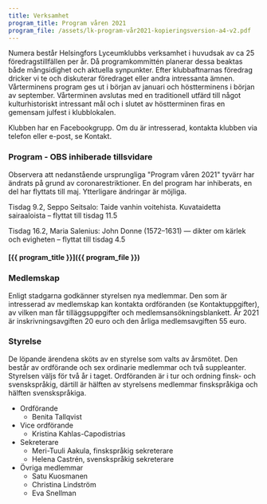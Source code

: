 ```yaml
---
title: Verksamhet
program_title: Program våren 2021
program_file: /assets/lk-program-vår2021-kopieringsversion-a4-v2.pdf
---
```

Numera består Helsingfors Lyceumklubbs verksamhet i huvudsak av ca 25 föredragstillfällen per år.  Då programkommittén planerar dessa beaktas både mångsidighet och aktuella synpunkter. Efter klubbaftnarnas föredrag dricker vi te och diskuterar föredraget eller andra intressanta ämnen. Vårterminens program ges ut i början av januari och höstterminens i början av september. Vårterminen avslutas med en traditionell utfärd till något kulturhistoriskt intressant mål och i slutet av höstterminen firas en gemensam julfest i klubblokalen.

Klubben har en Facebookgrupp. Om du är intresserad, kontakta klubben via telefon eller e-post, se Kontakt.

<h3 id="program">Program - OBS inhiberade tillsvidare </h3>

Observera att nedanstående ursprungliga "Program våren 2021" tyvärr har ändrats på grund av coronarestriktioner. En del program har inhiberats, en del har flyttats till maj. Ytterligare ändringar är möjliga.

Tisdag 9.2, Seppo Seitsalo: Taide vanhin voitehista. Kuvataidetta sairaaloista – flyttat till tisdag 11.5

Tisdag 16.2, Maria Salenius: John Donne (1572–1631) — dikter om kärlek och evigheten – flyttat till tisdag 4.5
                                         

#### [{{ program_title }}]({{ program_file }})

<h3 id="membership">Medlemskap</h3>

Enligt stadgarna godkänner styrelsen nya medlemmar. Den som är intresserad av medlemskap kan kontakta ordföranden (se Kontaktuppgifter), av vilken man får tilläggsuppgifter och medlemsansökningsblankett. År 2021 är inskrivningsavgiften 20 euro och den årliga medlemsavgiften 55 euro.

<h3 id="administration">Styrelse</h3>

De löpande ärendena sköts av en styrelse som valts av årsmötet. Den består av ordförande och sex ordinarie medlemmar och två suppleanter. Styrelsen väljs för två år i taget. Ordföranden är i tur och ordning finsk- och svenskspråkig, därtill är hälften av styrelsens medlemmar finskspråkiga och hälften svenskspråkiga.

* Ordförande
  * Benita Tallqvist
* Vice ordförande
  * Kristina Kahlas-Capodistrias
* Sekreterare
  * Meri-Tuuli Aakula, finskspråkig sekreterare
  * Helena Castrén, svenskspråkig sekreterare
* Övriga medlemmar
  * Satu Kuosmanen
  * Christina Lindström 
  * Eva Snellman
